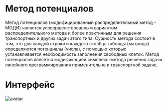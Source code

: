 # Метод потенциалов
Метод потенциалов (модифицированный распределительный метод - МОДИ) является усовершенствованным вариантом распределительного метода и более практичным для решения транспортных и других задач этого типа. Сущность метода состоит в том, что для каждой строки и каждого столбца таблицы (матрицы) определяются потенциалы (числа), с помощью которых устанавливается необходимость заполнения свободных клеток. Метод потенциалов является модификацией симплекс-метода решения задачи линейного программирования применительно к транспортной задаче.

# Интерфейс
![avatar](https://imgur.com/a/bYEGT9q)